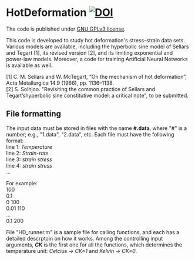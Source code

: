 # HotDeformation [![DOI](https://zenodo.org/badge/339745520.svg)](https://zenodo.org/badge/latestdoi/339745520)
The code is published under [GNU GPLv3 license](https://choosealicense.com/licenses/gpl-3.0/).


This code is developed to study hot deformation's stress-strain data sets. Various models are available, including the hyperbolic sine model of Sellars and Tegart [1], its revised version [2], and its limiting exponential and power-law models. Moreover, a code for training Artificial Neural Networks is available as well.

[1] C. M. Sellars and W. McTegart, “On the mechanism of hot deformation”, Acta Metallurgica 14.9 (1966), pp. 1136–1138.
<br />[2] S. Solhjoo. "Revisiting the common practice of Sellars and Tegart’shyperbolic sine constitutive model: a critical note", to be submitted.

## File formatting
The input data must be stored in files with the name **#.data**, where "#" is a number; e.g., "1.data", "2.data", etc. Each file must have the following format:
<br />line 1: *Temperature*
<br />line 2: *Strain-rate*
<br />line 3: *strain   stress*
<br />line 4: *strain   stress*
<br />  ...

For example:
<br />100
<br />0.1
<br />0	100
<br />0.01	110
<br />  ...
<br />0.1	200


File "HD_runner.m" is a sample file for calling functions, and each has a detailed descrptoin on how it works. Among the controlling input arguments, ***CK*** is the first one for all the functions, which determines the temperature unit: *Celcius -> CK=1* and *Kelvin -> CK=0*.
